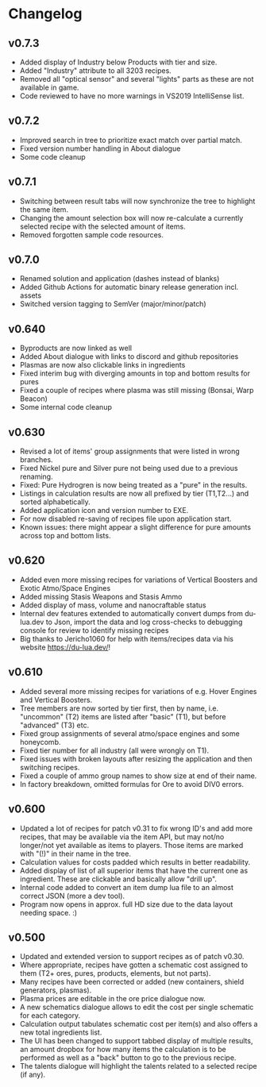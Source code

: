 # Changelog

## v0.7.3

- Added display of Industry below Products with tier and size.
- Added "Industry" attribute to all 3203 recipes.
- Removed all "optical sensor" and several "lights" parts as these are not available in game.
- Code reviewed to have no more warnings in VS2019 IntelliSense list.

## v0.7.2

- Improved search in tree to prioritize exact match over partial match.
- Fixed version number handling in About dialogue
- Some code cleanup

## v0.7.1

- Switching between result tabs will now synchronize the tree to highlight the same item.
- Changing the amount selection box will now re-calculate a currently selected recipe with the selected amount of items.
- Removed forgotten sample code resources.

## v0.7.0

- Renamed solution and application (dashes instead of blanks)
- Added Github Actions for automatic binary release generation incl. assets
- Switched version tagging to SemVer (major/minor/patch)

## v0.640

- Byproducts are now linked as well
- Added About dialogue with links to discord and github repositories
- Plasmas are now also clickable links in ingredients
- Fixed interim bug with diverging amounts in top and bottom results for pures
- Fixed a couple of recipes where plasma was still missing (Bonsai, Warp Beacon)
- Some internal code cleanup

## v0.630

- Revised a lot of items' group assignments that were listed in wrong branches.
- Fixed Nickel pure and Silver pure not being used due to a previous renaming.
- Fixed: Pure Hydrogren is now being treated as a "pure" in the results.
- Listings in calculation results are now all prefixed by tier (T1,T2...) and sorted alphabetically.
- Added application icon and version number to EXE.
- For now disabled re-saving of recipes file upon application start.
- Known issues: there might appear a slight difference for pure amounts across top and bottom lists.

## v0.620

- Added even more missing recipes for variations of Vertical Boosters and Exotic Atmo/Space Engines
- Added missing Stasis Weapons and Stasis Ammo
- Added display of mass, volume and nanocraftable status
- Internal dev features extended to automatically convert dumps from du-lua.dev to Json, import the data and log cross-checks to debugging console for review to identify missing recipes
- Big thanks to Jericho1060 for help with items/recipes data via his website https://du-lua.dev/!

## v0.610

- Added several more missing recipes for variations of e.g. Hover Engines and Vertical Boosters.
- Tree members are now sorted by tier first, then by name, i.e. "uncommon" (T2) items are listed after "basic" (T1), but before "advanced" (T3) etc.
- Fixed group assignments of several atmo/space engines and some honeycomb.
- Fixed tier number for all industry (all were wrongly on T1).
- Fixed issues with broken layouts after resizing the application and then switching recipes.
- Fixed a couple of ammo group names to show size at end of their name.
- In factory breakdown, omitted formulas for Ore to avoid DIV0 errors.

## v0.600

- Updated a lot of recipes for patch v0.31 to fix wrong ID's and add more recipes, that may be available via the item API, but may not/no longer/not yet available as items to players. Those items are marked with "(!)" in their name in the tree.
- Calculation values for costs padded which results in better readability.
- Added display of list of all superior items that have the current one as ingredient. These are clickable and basically allow "drill up".
- Internal code added to convert an item dump lua file to an almost correct JSON (more a dev tool).
- Program now opens in approx. full HD size due to the data layout needing space. :)

## v0.500

- Updated and extended version to support recipes as of patch v0.30.
- Where appropriate, recipes have gotten a schematic cost assigned to them (T2+ ores, pures, products, elements, but not parts).
- Many recipes have been corrected or added (new containers, shield generators, plasmas).
- Plasma prices are editable in the ore price dialogue now.
- A new schematics dialogue allows to edit the cost per single schematic for each category.
- Calculation output tabulates schematic cost per item(s) and also offers a new total ingredients list.
- The UI has been changed to support tabbed display of multiple results, an amount dropbox for how many items the calculation is to be performed as well as a "back" button to go to the previous recipe.
- The talents dialogue will highlight the talents related to a selected recipe (if any).
